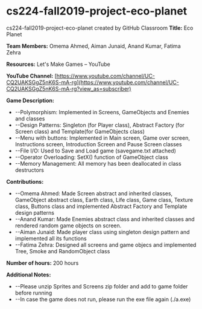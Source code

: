 # cs224-fall2019-project-eco-planet
cs224-fall2019-project-eco-planet created by GitHub Classroom
**Title:** Eco Planet

**Team Members:** Omema Ahmed, Aiman Junaid, Anand Kumar, Fatima Zehra

**Resources:** Let&#39;s Make Games – YouTube

**YouTube Channel:** [https://www.youtube.com/channel/UC-CQ2UAKSGgZ5nK6S-mA-rg](https://www.youtube.com/channel/UC-CQ2UAKSGgZ5nK6S-mA-rg?view_as=subscriber)

**Game Description:**

- --Polymorphism: Implemented in Screens, GameObjects and Enemies and classes
- --Design Patterns: Singleton (for Player class), Abstract Factory (for Screen class) and Template(for GameObjects class)
- --Menu with buttons: Implemented in Main screen, Game over screen, Instructions screen, Introduction Screen and Pause Screen classes
- --File I/O: Used to Save and Load game (savegame.txt attached)
- --Operator Overloading: SetX() function of GameObject class
- --Memory Management: All memory has been deallocated in class destructors

**Contributions:**

- --Omema Ahmed: Made Screen abstract and inherited classes, GameObject abstract class, Earth class, Life class, Game class, Texture class, Buttons class and implemented Abstract Factory and Template design patterns
- --Anand Kumar: Made Enemies abstract class and inherited classes and rendered random game objects on screen.
- --Aiman Junaid: Made player class using singleton design pattern and implemented all its functions
- --Fatima Zehra: Designed all screens and game objecs and implemented Tree, Smoke and RandomObject class

**Number of hours:** 200 hours

**Additional Notes:**
- --Please unzip Sprites and Screens zip folder and add to game folder before running
- --In case the game does not run, please run the exe file again (./a.exe)
